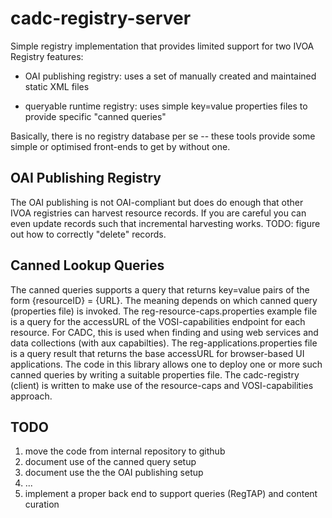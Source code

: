 # cadc-registry-server

Simple registry implementation that provides limited support for two IVOA Registry features:

* OAI publishing registry: uses a set of manually created and maintained static XML files

* queryable runtime registry: uses simple key=value properties files to provide specific "canned queries"

Basically, there is no registry database per se -- these tools provide some simple or optimised front-ends to get by
without one. 

## OAI Publishing Registry
The OAI publishing is not OAI-compliant but does do enough that other IVOA registries can harvest resource records. 
If you are careful you can even update records such that incremental harvesting works. TODO: figure out how to correctly
"delete" records.

## Canned Lookup Queries
The canned queries supports a query that returns key=value pairs of the form {resourceID} = {URL}. The meaning depends
on which canned query (properties file) is invoked. The reg-resource-caps.properties example file is a 
query for the accessURL of the VOSI-capabilities endpoint for each resource. For CADC, this is used when finding and using
web services and data collections (with aux capabilties). The reg-applications.properties file is a query result that returns
the base accessURL for browser-based UI applications. The code in this library allows one to deploy one or more such canned queries
by writing a suitable properties file. The cadc-registry (client) is written to make use of the resource-caps and 
VOSI-capabilities approach.

## TODO
1. move the code from internal repository to github
2. document use of the canned query setup
3. document use the the OAI publishing setup
4. ...
5. implement a proper back end to support queries (RegTAP) and content curation
